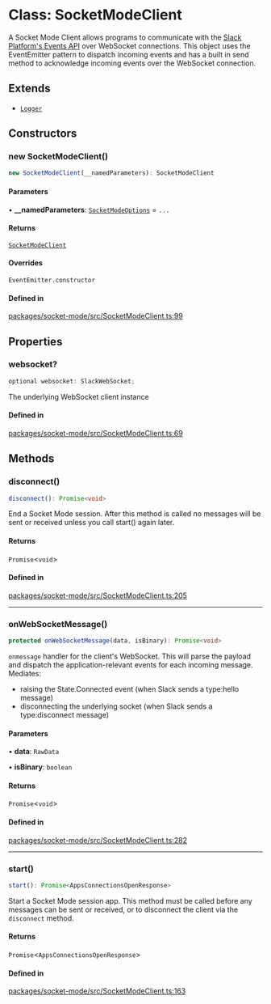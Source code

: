 # Class: SocketModeClient

A Socket Mode Client allows programs to communicate with the
[Slack Platform's Events API](https://api.slack.com/events-api) over WebSocket connections.
This object uses the EventEmitter pattern to dispatch incoming events
and has a built in send method to acknowledge incoming events over the WebSocket connection.

## Extends

- [`Logger`](Variable.Logger.md)

## Constructors

### new SocketModeClient()

```ts
new SocketModeClient(__namedParameters): SocketModeClient
```

#### Parameters

• **\_\_namedParameters**: [`SocketModeOptions`](Interface.SocketModeOptions.md) = `...`

#### Returns

[`SocketModeClient`](Class.SocketModeClient.md)

#### Overrides

`EventEmitter.constructor`

#### Defined in

[packages/socket-mode/src/SocketModeClient.ts:99](https://github.com/slackapi/node-slack-sdk/blob/main/packages/socket-mode/src/SocketModeClient.ts#L99)

## Properties

### websocket?

```ts
optional websocket: SlackWebSocket;
```

The underlying WebSocket client instance

#### Defined in

[packages/socket-mode/src/SocketModeClient.ts:69](https://github.com/slackapi/node-slack-sdk/blob/main/packages/socket-mode/src/SocketModeClient.ts#L69)

## Methods

### disconnect()

```ts
disconnect(): Promise<void>
```

End a Socket Mode session. After this method is called no messages will be sent or received
unless you call start() again later.

#### Returns

`Promise`\<`void`\>

#### Defined in

[packages/socket-mode/src/SocketModeClient.ts:205](https://github.com/slackapi/node-slack-sdk/blob/main/packages/socket-mode/src/SocketModeClient.ts#L205)

***

### onWebSocketMessage()

```ts
protected onWebSocketMessage(data, isBinary): Promise<void>
```

`onmessage` handler for the client's WebSocket.
This will parse the payload and dispatch the application-relevant events for each incoming message.
Mediates:
- raising the State.Connected event (when Slack sends a type:hello message)
- disconnecting the underlying socket (when Slack sends a type:disconnect message)

#### Parameters

• **data**: `RawData`

• **isBinary**: `boolean`

#### Returns

`Promise`\<`void`\>

#### Defined in

[packages/socket-mode/src/SocketModeClient.ts:282](https://github.com/slackapi/node-slack-sdk/blob/main/packages/socket-mode/src/SocketModeClient.ts#L282)

***

### start()

```ts
start(): Promise<AppsConnectionsOpenResponse>
```

Start a Socket Mode session app.
This method must be called before any messages can be sent or received,
or to disconnect the client via the `disconnect` method.

#### Returns

`Promise`\<`AppsConnectionsOpenResponse`\>

#### Defined in

[packages/socket-mode/src/SocketModeClient.ts:163](https://github.com/slackapi/node-slack-sdk/blob/main/packages/socket-mode/src/SocketModeClient.ts#L163)
